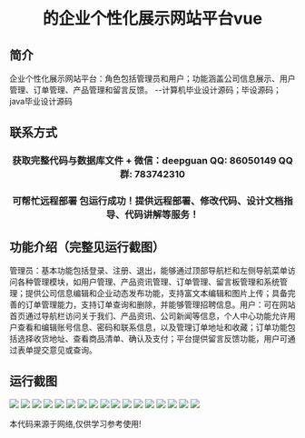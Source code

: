 <p><h1 align="center">的企业个性化展示网站平台vue</h1></p>

## 简介
企业个性化展示网站平台：角色包括管理员和用户；功能涵盖公司信息展示、用户管理、订单管理、产品管理和留言反馈。    --计算机毕业设计源码；毕设源码；java毕业设计源码


## 联系方式
<p><h3 align="center">获取完整代码与数据库文件 + 微信：deepguan QQ: 86050149 QQ群: 783742310</h3></p>
<p><h3 align="center">可帮忙远程部署 包运行成功！提供远程部署、修改代码、设计文档指导、代码讲解等服务！</h3></p>

## 功能介绍（完整见运行截图）
管理员：基本功能包括登录、注册、退出，能够通过顶部导航栏和左侧导航菜单访问各种管理模块，如用户管理、产品资讯管理、订单管理、留言板管理和系统管理；提供公司信息编辑和企业动态发布功能，支持富文本编辑和图片上传；具备完善的订单管理能力，支持订单查询和删除，并能够管理招聘信息。用户：可在网站首页通过导航栏访问关于我们、产品资讯、公司新闻等信息，个人中心功能允许用户查看和编辑账号信息、密码和联系信息，以及管理订单地址和收藏；订单功能包括选择收货地址、查看商品清单、确认及支付；平台提供留言反馈功能，用户可通过表单提交意见或查询。


## 运行截图
![](https://bs-1329754181.cos.ap-shanghai.myqcloud.com/ssm/EnterprisePersonalizedDisplayPlatform/img/001.jpg)
![](https://bs-1329754181.cos.ap-shanghai.myqcloud.com/ssm/EnterprisePersonalizedDisplayPlatform/img/002.jpg)
![](https://bs-1329754181.cos.ap-shanghai.myqcloud.com/ssm/EnterprisePersonalizedDisplayPlatform/img/003.jpg)
![](https://bs-1329754181.cos.ap-shanghai.myqcloud.com/ssm/EnterprisePersonalizedDisplayPlatform/img/004.jpg)
![](https://bs-1329754181.cos.ap-shanghai.myqcloud.com/ssm/EnterprisePersonalizedDisplayPlatform/img/005.jpg)
![](https://bs-1329754181.cos.ap-shanghai.myqcloud.com/ssm/EnterprisePersonalizedDisplayPlatform/img/006.jpg)
![](https://bs-1329754181.cos.ap-shanghai.myqcloud.com/ssm/EnterprisePersonalizedDisplayPlatform/img/007.jpg)
![](https://bs-1329754181.cos.ap-shanghai.myqcloud.com/ssm/EnterprisePersonalizedDisplayPlatform/img/008.jpg)
![](https://bs-1329754181.cos.ap-shanghai.myqcloud.com/ssm/EnterprisePersonalizedDisplayPlatform/img/009.jpg)
![](https://bs-1329754181.cos.ap-shanghai.myqcloud.com/ssm/EnterprisePersonalizedDisplayPlatform/img/010.jpg)
![](https://bs-1329754181.cos.ap-shanghai.myqcloud.com/ssm/EnterprisePersonalizedDisplayPlatform/img/011.jpg)
![](https://bs-1329754181.cos.ap-shanghai.myqcloud.com/ssm/EnterprisePersonalizedDisplayPlatform/img/012.jpg)
![](https://bs-1329754181.cos.ap-shanghai.myqcloud.com/ssm/EnterprisePersonalizedDisplayPlatform/img/013.jpg)
![](https://bs-1329754181.cos.ap-shanghai.myqcloud.com/ssm/EnterprisePersonalizedDisplayPlatform/img/014.jpg)
![](https://bs-1329754181.cos.ap-shanghai.myqcloud.com/ssm/EnterprisePersonalizedDisplayPlatform/img/015.jpg)
![](https://bs-1329754181.cos.ap-shanghai.myqcloud.com/ssm/EnterprisePersonalizedDisplayPlatform/img/016.jpg)
![](https://bs-1329754181.cos.ap-shanghai.myqcloud.com/ssm/EnterprisePersonalizedDisplayPlatform/img/017.jpg)

<p>本代码来源于网络,仅供学习参考使用!</p>
